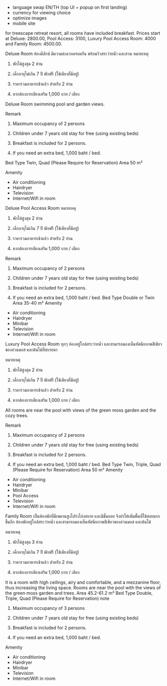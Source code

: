 - language swap EN/TH (top UI + popup on first landing)
- currency for viewing choice
- optimize images
- mobile site

for treescape retreat resort, all rooms have included breakfast.  Prices start at Deluxe: 2800.00, Pool Access: 3100, Luxury Pool Access Room: 4000 and Family Room: 4500.00. 

Deluxe Room
ห้องดีลักซ์  มีความสะดวกครบครัน พร้อมวิวสระว่ายน้ำ และสวน
หมายเหตุ

1. พักได้สูงสุด 2 ท่าน

2. เด็กอายุไม่เกิน 7 ปี พักฟรี (ใช้เตียงที่มีอยู่)

3. ราคารวมอาหารเช้าแล้ว สำหรับ 2 ท่าน

4. หากต้องการเตียงเสริม 1,000 บาท / เตียง

Deluxe Room swimming pool and garden views.


Remark

1. Maximum occupancy of 2 persons

2. Children under 7 years old stay for free (using existing beds)

3. Breakfast is included for 2 persons.

4. If you need an extra bed, 1,000 baht / bed.

 Bed Type
Twin, Quad (Please Require for Reservation)
Area
50 m²

Amenity
- Air conditioning
- Hairdryer
- Television
- Internet/Wifi in room

Deluxe Pool Access Room
หมายเหตุ

1. พักได้สูงสุด 2 ท่าน

2. เด็กอายุไม่เกิน 7 ปี พักฟรี (ใช้เตียงที่มีอยู่)

3. ราคารวมอาหารเช้าแล้ว สำหรับ 2 ท่าน

4. หากต้องการเตียงเสริม 1,000 บาท / เตียง

 

Remark

1. Maximum occupancy of 2 persons

2. Children under 7 years old stay for free (using existing beds)

3. Breakfast is included for 2 persons.

4. If you need an extra bed, 1,000 baht / bed.
Bed Type
Double or Twin
Area
35-40 m²
Amenity
- Air conditioning
- Hairdryer
- Minibar
- Television
- Internet/Wifi in room

Luxury Pool Access Room
ทุกๆ ห้องอยู่ใกล้สระว่ายน้ำ และสามารถมองเห็นทัศนียภาพสีเขียวของสวนมอส และต้นไม้ที่สบายตา

หมายเหตุ

1. พักได้สูงสุด 2 ท่าน

2. เด็กอายุไม่เกิน 7 ปี พักฟรี (ใช้เตียงที่มีอยู่)

3. ราคารวมอาหารเช้าแล้ว สำหรับ 2 ท่าน

4. หากต้องการเตียงเสริม 1,000 บาท / เตียง

 

All rooms are near the pool with views of the green moss garden and the cozy trees.

Remark

1. Maximum occupancy of 2 persons

2. Children under 7 years old stay for free (using existing beds)

3. Breakfast is included for 2 persons.

4. If you need an extra bed, 1,000 baht / bed.
Bed Type
Twin, Triple, Quad (Please Require for Reservation)
Area
50 m²
Amenity
- Air conditioning
- Hairdryer
- Minibar
- Pool Access
- Television
- Internet/Wifi in room

Family Room
เป็นห้องพักที่มีเพดานสูงโปร่งโล่งสบาย และมีชั้นลอย จึงทำให้เพิ่มพื้นที่ใช้สอยมากขึ้นอีก  ห้องพักอยู่ใกล้สระว่ายน้ำ และสามารถมองเห็นทัศนียภาพสีเขียวของสวนมอส และต้นไม้

หมายเหตุ

1. พักได้สูงสุด 3 ท่าน

2. เด็กอายุไม่เกิน 7 ปี พักฟรี (ใช้เตียงที่มีอยู่)

3. ราคารวมอาหารเช้าแล้ว สำหรับ 2 ท่าน

4. หากต้องการเตียงเสริม 1,000 บาท / เตียง

 

It is a room with high ceilings, airy and comfortable, and a mezzanine floor, thus increasing the living space. Rooms are near the pool with the views of the green moss garden and trees.
Area
45.2-61.2 m²
Bed Type
Double, Triple, Quad (Please Require for Reservation)
note

1. Maximum occupancy of 3 persons

2. Children under 7 years old stay for free (using existing beds)

3. Breakfast is included for 2 persons.

4. If you need an extra bed, 1,000 baht / bed.

Amenity
- Air conditioning
- Hairdryer
- Minibar
- Television
- Internet/Wifi in room